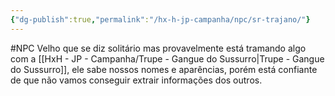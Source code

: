 ```yaml
---
{"dg-publish":true,"permalink":"/hx-h-jp-campanha/npc/sr-trajano/"}
---
```


#NPC
Velho que se diz solitário mas provavelmente está tramando algo com a [[HxH - JP - Campanha/Trupe - Gangue do Sussurro\|Trupe - Gangue do Sussurro]], ele sabe nossos nomes e aparências, porém está confiante de que não vamos conseguir extrair informações dos outros.